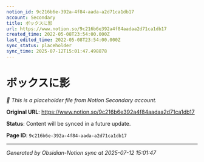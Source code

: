 ```yaml
---
notion_id: 9c216b6e-392a-4f84-aada-a2d71ca1db17
account: Secondary
title: ボックスに影
url: https://www.notion.so/9c216b6e392a4f84aadaa2d71ca1db17
created_time: 2022-05-08T23:54:00.000Z
last_edited_time: 2022-05-08T23:54:00.000Z
sync_status: placeholder
sync_time: 2025-07-12T15:01:47.498878
---
```


# ボックスに影

*🔄 This is a placeholder file from Notion Secondary account.*

**Original URL**: https://www.notion.so/9c216b6e392a4f84aadaa2d71ca1db17

**Status**: Content will be synced in a future update.

**Page ID**: `9c216b6e-392a-4f84-aada-a2d71ca1db17`

---

*Generated by Obsidian-Notion sync at 2025-07-12 15:01:47*
